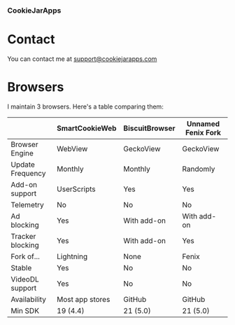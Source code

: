 ### CookieJarApps

# Contact

You can contact me at support@cookiejarapps.com

# Browsers

I maintain 3 browsers. Here's a table comparing them:

|                  | SmartCookieWeb | BiscuitBrowser | Unnamed Fenix Fork |
| ---------------- | -------------- | -------------- | ------------------ |
| Browser Engine   | WebView        | GeckoView      | GeckoView          |
| Update Frequency | Monthly        | Monthly        | Randomly           |
| Add-on support   | UserScripts    | Yes            | Yes                |
| Telemetry        | No             | No             | No                 |
| Ad blocking      | Yes            | With add-on    | With add-on        |
| Tracker blocking | Yes            | With add-on    | Yes                |
| Fork of...       | Lightning      | None           | Fenix              |
| Stable           | Yes            | No             | No                 |
| VideoDL support  | Yes            | No             | No                 |
| Availability     | Most app stores| GitHub         | GitHub             |
| Min SDK          | 19 (4.4)       | 21 (5.0)       | 21 (5.0)            |
